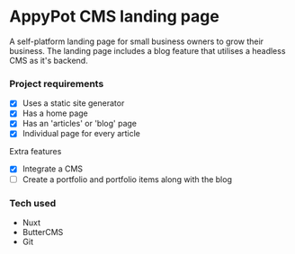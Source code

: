 # AppyPot CMS landing page

A self-platform landing page for small business owners to grow their business. The landing page includes a blog feature that utilises a headless CMS as it's backend.

### Project requirements

- [x]  Uses a static site generator
- [x]  Has a home page
- [x]  Has an 'articles' or 'blog' page
- [x]  Individual page for every article

Extra features
- [x] Integrate a CMS 
- [ ]  Create a portfolio and portfolio items along with the blog

### Tech used
- Nuxt
- ButterCMS
 - Git
